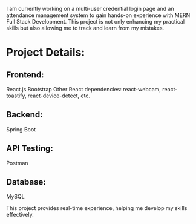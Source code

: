 
I am currently working on a multi-user credential login page and an attendance management system to gain hands-on experience with MERN Full Stack Development. This project is not only enhancing my practical skills but also allowing me to track and learn from my mistakes.

# Project Details:

## Frontend:

React.js
Bootstrap
Other React dependencies: react-webcam, react-toastify, react-device-detect, etc.

## Backend:

Spring Boot

## API Testing:

Postman

## Database:

MySQL

This project provides real-time experience, helping me develop my skills effectively.


